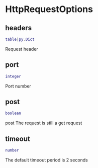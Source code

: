 # HttpRequestOptions

## headers

```lua
table|py.Dict
```

Request header
## port

```lua
integer
```

Port number
## post

```lua
boolean
```

post The request is still a get request
## timeout

```lua
number
```

The default timeout period is 2 seconds

